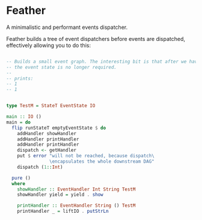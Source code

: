 # Feather

A minimalistic and performant events dispatcher.

Feather builds a tree of event dispatchers before events are dispatched, effectively allowing you to do this:

```haskell

-- Builds a small event graph. The interesting bit is that after we have referenced our dispatcher,
-- the event state is no longer required.
--
-- prints:
-- 1
-- 1


type TestM = StateT EventState IO

main :: IO ()                                                 
main = do                                                     
  flip runStateT emptyEventState $ do                         
    addHandler showHandler                                    
    addHandler printHandler                                   
    addHandler printHandler                                   
    dispatch <- getHandler                                    
    put $ error "will not be reached, because dispatch\
                \encapsulates the whole downstream DAG"                         
    dispatch (1::Int)                                         

  pure ()
  where
    showHandler :: EventHandler Int String TestM
    showHandler yield = yield . show

    printHandler :: EventHandler String () TestM
    printHandler _ = liftIO . putStrLn

```
